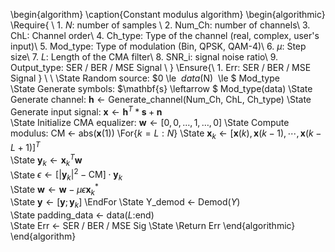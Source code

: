 \begin{algorithm}
\caption{Constant modulus algorithm}
\begin{algorithmic}
\Require{ \\
    1. $N$: number of samples \\
    2. Num\_Ch: number of channels\\
    3. ChL: Channel order\\
    4. Ch\_type: Type of the channel (real, complex, user's input)\\
    5. Mod\_type: Type of modulation (Bin, QPSK, QAM-4)\\
    6. $\mu$: Step size\\
    7. $L$: Length of the CMA filter\\
    8. SNR\_i: signal noise ratio\\
    9. Output\_type: SER / BER / MSE Signal \\
}
\Ensure{\\
    1. Err: SER / BER / MSE Signal 
}
\\ \\
\State Random source: $0 \le $~data($N$)~$ \le $ Mod\_type   
\State Generate symbols:  $\mathbf{s} \leftarrow $ Mod\_type(data) 
\State Generate channel: $\mathbf{h} \leftarrow \text{Generate\_channel(Num\_Ch, ChL, Ch\_type)}$
\State Generate input signal: $\mathbf{x} \leftarrow \mathbf{h}^T * \mathbf{s} + \mathbf{n}$  
\State Initialize CMA equalizer: $\mathbf{w} \leftarrow [0, 0, \ldots, 1, \ldots, 0]$
\State Compute modulus: CM $\leftarrow$ abs($\mathbf{x}$(1))
\For{$k = L:N$}
    \State $\mathbf{x}_k \leftarrow [\mathbf{x}(k), \mathbf{x}(k-1), \cdots, \mathbf{x}(k-L+1)]^{T}$  
    \State $\mathbf{y}_k \leftarrow \mathbf{x}_k^T \mathbf{w}$  
    \State $\epsilon \leftarrow [|\mathbf{y}_k|^2 - \text{CM}] \cdot \mathbf{y}_k$  
    \State $\mathbf{w} \leftarrow \mathbf{w}-\mu \epsilon \mathbf{x}^{*}_k$  
    \State $\mathbf{y} \leftarrow [\mathbf{y}; \mathbf{y}_k]$
\EndFor
\State Y\_demod $\leftarrow$ Demod($Y$)    
\State padding\_data $\leftarrow$ data($L$:end)  
\State Err $\leftarrow$ SER / BER / MSE Sig
\State \Return Err
\end{algorithmic}
\end{algorithm}